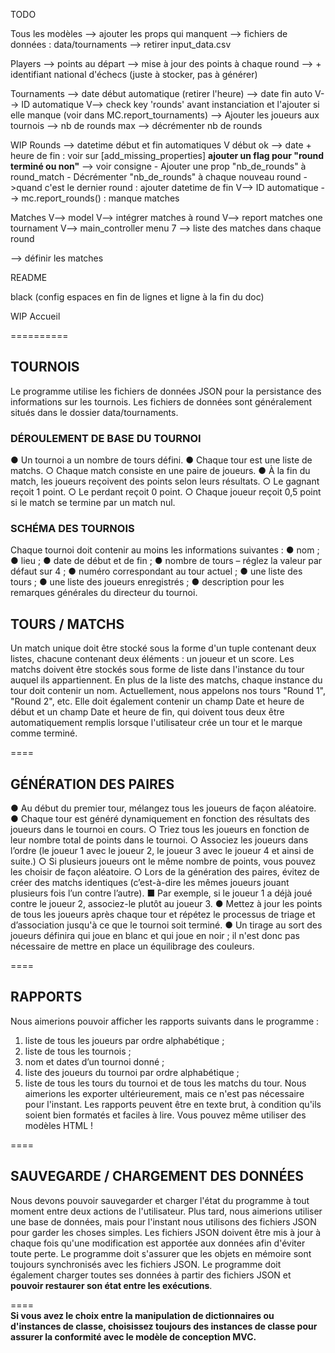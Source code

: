 
TODO 

Tous les modèles 
    --> ajouter les props qui manquent 
    --> fichiers de données : data/tournaments 
    --> retirer input_data.csv 

Players 
    --> points au départ 
    --> mise à jour des points à chaque round 
    --> + identifiant national d'échecs (juste à stocker, pas à générer) 

Tournaments 
    --> date début automatique (retirer l'heure)
    --> date fin auto 
    V--> ID automatique 
    V--> check key 'rounds' avant instanciation et l'ajouter si elle manque 
        (voir dans MC.report_tournaments) 
    --> Ajouter les joueurs aux tournois 
    --> nb de rounds max 
    --> décrémenter nb de rounds 

WIP Rounds 
    --> datetime début et fin automatiques 
    V début ok 
    --> date + heure de fin : voir sur [add_missing_properties] **ajouter un flag pour "round terminé ou non"** 
        --> voir consigne 
            - Ajouter une prop "nb_de_rounds" à round_match 
            - Décrémenter "nb_de_rounds" à chaque nouveau round 
            ->quand c'est le dernier round : ajouter datetime de fin 
    V--> ID automatique 
    --> mc.report_rounds() : manque matches 

Matches 
    V--> model 
    V--> intégrer matches à round 
    V--> report matches one tournament 
    V--> main_controller menu 7 
    --> liste des matches dans chaque round 

--> définir les matches 



README 

black (config espaces en fin de lignes et ligne à la fin du doc) 

WIP Accueil 

========== 

## TOURNOIS
Le programme utilise les fichiers de données JSON pour la persistance des informations sur les tournois. Les fichiers de données sont généralement situés dans le dossier data/tournaments.  

### DÉROULEMENT DE BASE DU TOURNOI
● Un tournoi a un nombre de tours défini.
● Chaque tour est une liste de matchs.
    ○ Chaque match consiste en une paire de joueurs.
● À la fin du match, les joueurs reçoivent des points selon leurs résultats.
    ○ Le gagnant reçoit 1 point.
    ○ Le perdant reçoit 0 point.
○ Chaque joueur reçoit 0,5 point si le match se termine par un match nul.  

### SCHÉMA DES TOURNOIS
Chaque tournoi doit contenir au moins les informations suivantes :
● nom ;
● lieu ;
● date de début et de fin ;
● nombre de tours – réglez la valeur par défaut sur 4 ;
● numéro correspondant au tour actuel ;
● une liste des tours ;
● une liste des joueurs enregistrés ;
● description pour les remarques générales du directeur du tournoi.  

## TOURS / MATCHS
Un match unique doit être stocké sous la forme d'un tuple contenant deux listes, chacune contenant deux éléments : un joueur et un score. 
Les matchs doivent être stockés sous forme de liste dans l'instance du tour auquel ils appartiennent.
En plus de la liste des matchs, chaque instance du tour doit contenir un nom. 
Actuellement, nous appelons nos tours "Round 1", "Round 2", etc. Elle doit également contenir un champ Date et heure de début et un champ Date et heure de fin, qui doivent tous deux être automatiquement remplis lorsque l'utilisateur crée un tour et le marque comme terminé.

====  
## GÉNÉRATION DES PAIRES
● Au début du premier tour, mélangez tous les joueurs de façon aléatoire.
● Chaque tour est généré dynamiquement en fonction des résultats des joueurs dans le tournoi en cours.
○ Triez tous les joueurs en fonction de leur nombre total de points dans le tournoi.
○ Associez les joueurs dans l’ordre (le joueur 1 avec le joueur 2, le joueur 3 avec le joueur 4 et ainsi de suite.)
○ Si plusieurs joueurs ont le même nombre de points, vous pouvez les choisir de façon aléatoire.
○ Lors de la génération des paires, évitez de créer des matchs identiques (c’est-à-dire les mêmes joueurs jouant plusieurs fois l’un contre l’autre).
■ Par exemple, si le joueur 1 a déjà joué contre le joueur 2,
associez-le plutôt au joueur 3.
● Mettez à jour les points de tous les joueurs après chaque tour et répétez le processus de triage et d’association jusqu'à ce que le tournoi soit terminé.
● Un tirage au sort des joueurs définira qui joue en blanc et qui joue en noir ; il n'est donc pas nécessaire de mettre en place un équilibrage des couleurs.

====  
## RAPPORTS
Nous aimerions pouvoir afficher les rapports suivants dans le programme :
1. liste de tous les joueurs par ordre alphabétique ;
2. liste de tous les tournois ;
3. nom et dates d’un tournoi donné ;
4. liste des joueurs du tournoi par ordre alphabétique ;
5. liste de tous les tours du tournoi et de tous les matchs du tour.
Nous aimerions les exporter ultérieurement, mais ce n'est pas nécessaire pour l'instant.
Les rapports peuvent être en texte brut, à condition qu'ils soient bien formatés et faciles à lire. Vous pouvez même utiliser des modèles HTML !

====  
## SAUVEGARDE / CHARGEMENT DES DONNÉES
Nous devons pouvoir sauvegarder et charger l'état du programme à tout moment entre deux actions de l'utilisateur. Plus tard, nous aimerions utiliser une base de données, mais pour l'instant nous utilisons des fichiers JSON pour garder les choses simples.
Les fichiers JSON doivent être mis à jour à chaque fois qu'une modification est apportée aux données afin d'éviter toute perte. Le programme doit s'assurer que les objets en mémoire sont toujours synchronisés avec les fichiers JSON. Le programme doit également
charger toutes ses données à partir des fichiers JSON et **pouvoir restaurer son état entre les exécutions**.   

====  
**Si vous avez le choix entre la manipulation de dictionnaires ou d'instances de classe, choisissez toujours des instances de classe pour assurer la conformité avec le modèle de conception MVC.**  



